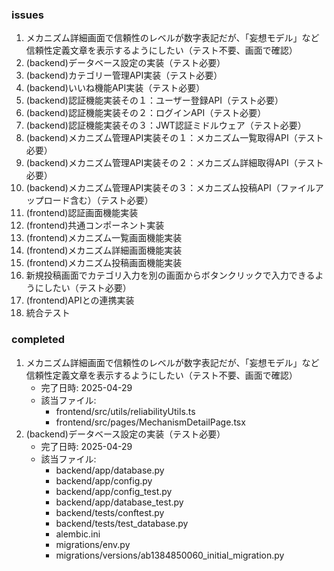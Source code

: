 
### issues
1. メカニズム詳細画面で信頼性のレベルが数字表記だが、「妄想モデル」など信頼性定義文章を表示するようにしたい（テスト不要、画面で確認）
2. (backend)データベース設定の実装（テスト必要）
3. (backend)カテゴリー管理API実装（テスト必要）
4. (backend)いいね機能API実装（テスト必要）
5. (backend)認証機能実装その１：ユーザー登録API（テスト必要）
6. (backend)認証機能実装その２：ログインAPI（テスト必要）
7. (backend)認証機能実装その３：JWT認証ミドルウェア（テスト必要）
8. (backend)メカニズム管理API実装その１：メカニズム一覧取得API（テスト必要）
9. (backend)メカニズム管理API実装その２：メカニズム詳細取得API（テスト必要）
10. (backend)メカニズム管理API実装その３：メカニズム投稿API（ファイルアップロード含む）（テスト必要）
11. (frontend)認証画面機能実装
12. (frontend)共通コンポーネント実装
13. (frontend)メカニズム一覧画面機能実装
14. (frontend)メカニズム詳細画面機能実装
15. (frontend)メカニズム投稿画面機能実装
16. 新規投稿画面でカテゴリ入力を別の画面からボタンクリックで入力できるようにしたい（テスト必要）
17. (frontend)APIとの連携実装
18. 統合テスト

### completed
1. メカニズム詳細画面で信頼性のレベルが数字表記だが、「妄想モデル」など信頼性定義文章を表示するようにしたい（テスト不要、画面で確認）
   - 完了日時: 2025-04-29
   - 該当ファイル: 
     - frontend/src/utils/reliabilityUtils.ts
     - frontend/src/pages/MechanismDetailPage.tsx
2. (backend)データベース設定の実装（テスト必要）
   - 完了日時: 2025-04-29
   - 該当ファイル:
     - backend/app/database.py
     - backend/app/config.py
     - backend/app/config_test.py
     - backend/app/database_test.py
     - backend/tests/conftest.py
     - backend/tests/test_database.py
     - alembic.ini
     - migrations/env.py
     - migrations/versions/ab1384850060_initial_migration.py
